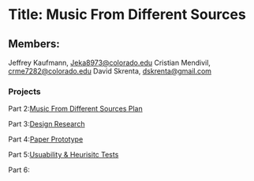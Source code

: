 # Title: Music From Different Sources

## Members:
Jeffrey Kaufmann, Jeka8973@colorado.edu
Cristian Mendivil, crme7282@colorado.edu
David Skrenta, dskrenta@gmail.com


### Projects
Part 2:[Music From Different Sources Plan](https://docs.google.com/document/d/12WC9w01Nyhcg9ki_fDFLli3TOBmdW46y8QF-nGxx_IY)

Part 3:[Design Research](https://docs.google.com/document/d/1qFawQG8eONPIkcGtbhFkNvFg2u2ZXtgCou_Ac43q1yA)

Part 4:[Paper Prototype](https://docs.google.com/document/d/1L0pBlVyiZfG8u6eGSJQqvwWg1fhR9kc7MLUn_YGUBMQ/edit?usp=sharing)

Part 5:[Usuability & Heurisitc Tests](https://docs.google.com/document/d/1-jRhyyciiw8WtecQstMoFzbk1lbY2tsccM6JYhdHPus/edit)

Part 6:
